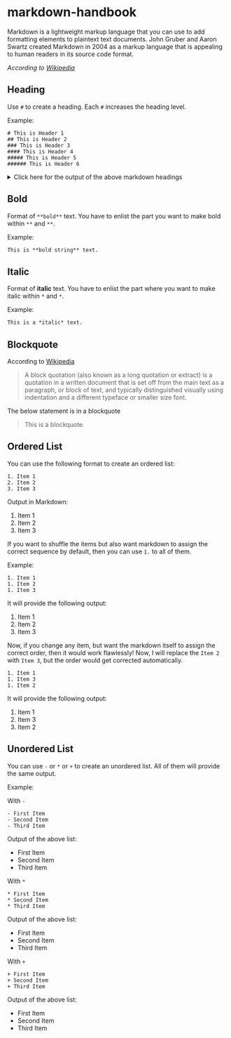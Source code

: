 # markdown-handbook

Markdown is a lightweight markup language that you can use to add formatting elements to plaintext text documents. John Gruber and Aaron Swartz created Markdown in 2004 as a markup language that is appealing to human readers in its source code format. 

*According to [Wikipedia](https://en.wikipedia.org/wiki/Markdown)*

## Heading

Use `#` to create a heading. Each `#` increases the heading level.

Example:

```
# This is Header 1
## This is Header 2
### This is Header 3
#### This is Header 4
##### This is Header 5
###### This is Header 6
```

<details>
<summary>Click here for the output of the above markdown headings</summary>

<br>

# This is Header 1

## This is Header 2

### This is Header 3

#### This is Header 4

##### This is Header 5

###### This is Header 6

</details>

## Bold

Format of `**bold**` text. You have to enlist the part you want to make bold within `**` and `**`.

Example:

```markdown
This is **bold string** text.
```

## Italic
Format of **italic** text. You have to enlist the part where you want to make italic within `*` and `*`.

Example:

```markdown
This is a *italic* text.
```

## Blockquote
According to [Wikipedia](https://en.wikipedia.org/wiki/Block_quotation)
> A block quotation (also known as a long quotation or extract) is a quotation in a written document that is set off from the main text as a paragraph, or block of text, and typically distinguished visually using indentation and a different typeface or smaller size font.

The below statement is in a blockquote

> This is a blockquote.

## Ordered List

You can use the following format to create an ordered list:

```    
1. Item 1
2. Item 2
3. Item 3
```
Output in Markdown:

1. Item 1
2. Item 2
3. Item 3

If you want to shuffle the items but also want markdown to assign the correct sequence by default, then you can use `1.` to all of them.

Example:

```
1. Item 1
1. Item 2
1. Item 3
```

It will provide the following output:

1. Item 1
1. Item 2
1. Item 3

Now, if you change any item, but want the markdown itself to assign the correct order, then it would work flawlessly! Now, I will replace the `Item 2` with `Item 3`, but the order would get corrected automatically.

```
1. Item 1
1. Item 3
1. Item 2
```

It will provide the following output:

1. Item 1
1. Item 3
1. Item 2


## Unordered List

You can use `-` or `*` or `+` to create an unordered list. All of them will provide the same output.

Example:

With `-`

```
- First Item
- Second Item
- Third Item
```

Output of the above list:

- First Item
- Second Item
- Third Item

With `*`

```
* First Item
* Second Item
* Third Item
```

Output of the above list:

* First Item
* Second Item
* Third Item

With `+`

```
+ First Item
+ Second Item
+ Third Item
```

Output of the above list:

+ First Item
+ Second Item
+ Third Item


